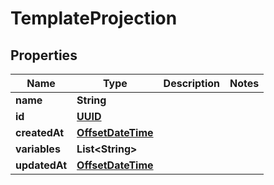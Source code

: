 

# TemplateProjection

## Properties

Name | Type | Description | Notes
------------ | ------------- | ------------- | -------------
**name** | **String** |  | 
**id** | [**UUID**](UUID) |  | 
**createdAt** | [**OffsetDateTime**](OffsetDateTime) |  | 
**variables** | **List&lt;String&gt;** |  | 
**updatedAt** | [**OffsetDateTime**](OffsetDateTime) |  | 



